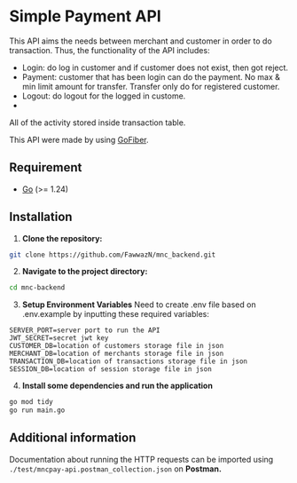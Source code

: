 # Simple Payment API
This API aims the needs between merchant and customer in order to do transaction. Thus, the functionality of the API includes:

-	Login: do log in customer and if customer does not exist, then got reject. 
-	Payment: customer that has been login can do the payment. No max & min limit amount for transfer. Transfer only do for registered customer. 
-	Logout: do logout for the logged in custome.
-   

All of the activity stored inside transaction table. 

This API were made by using [GoFiber](https://gofiber.io/).

## Requirement
- [Go](https://go.dev/) (>= 1.24)

## Installation
1. **Clone the repository:**
```sh
git clone https://github.com/FawwazN/mnc_backend.git
```
2. **Navigate to the project directory:**
```sh
cd mnc-backend
```
3. **Setup Environment Variables**
Need to create .env file based on .env.example by inputting these required variables:
```
SERVER_PORT=server port to run the API
JWT_SECRET=secret jwt key
CUSTOMER_DB=location of customers storage file in json
MERCHANT_DB=location of merchants storage file in json
TRANSACTION_DB=location of transactions storage file in json
SESSION_DB=location of session storage file in json
```
4. **Install some dependencies and run the application**
```sh
go mod tidy
go run main.go
```

## Additional information

Documentation about running the HTTP requests can be imported using `./test/mncpay-api.postman_collection.json` on **Postman.**